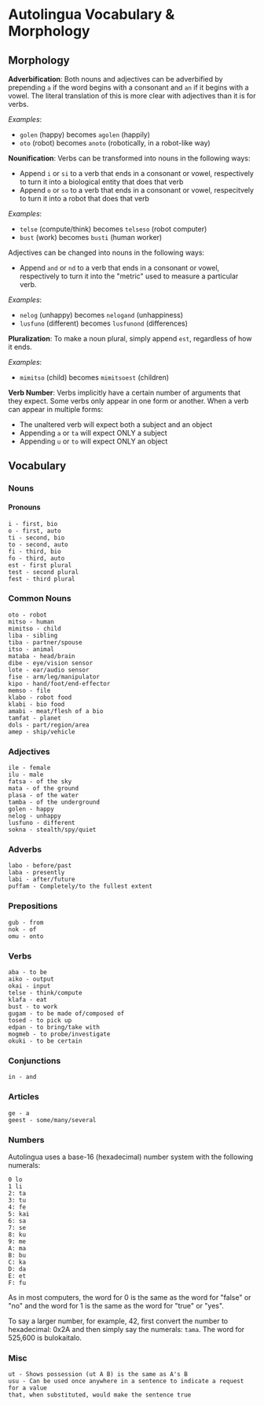 # Autolingua Vocabulary & Morphology
## Morphology
**Adverbification**: Both nouns and adjectives can be
adverbified by prepending `a` if the word begins with a consonant and `an` if
it begins with a vowel. The literal translation of this is more clear with
adjectives than it is for verbs.

_Examples_:
- `golen` (happy) becomes `agolen` (happily)
- `oto` (robot) becomes `anoto` (robotically, in a robot-like way)

**Nounification**: Verbs can be transformed into nouns in the following ways:
- Append `i` or `si`  to a verb that ends in a consonant or vowel, respectively
to turn it into a biological entity that does that verb
- Append `o` or `so` to a verb that ends in a consonant or vowel, respecitvely
to turn it into a robot that does that verb

_Examples_:
- `telse` (compute/think) becomes `telseso` (robot computer)
- `bust` (work) becomes `busti` (human worker)

Adjectives can be changed into nouns in the following ways:
- Append `and` or `nd` to a verb that ends in a consonant or vowel, respectively
to turn it into the "metric" used to measure a particular verb.

_Examples_:
- `nelog` (unhappy) becomes `nelogand` (unhappiness)
- `lusfuno` (different) becomes `lusfunond` (differences)

**Pluralization**: To make a noun plural, simply append `est`, regardless of
how it ends.

_Examples_:
- `mimitso` (child) becomes `mimitsoest` (children)

**Verb Number**: Verbs implicitly have a certain number of arguments that they
expect. Some verbs only appear in one form or another. When a verb can appear
in multiple forms:
- The unaltered verb will expect both a subject and an object
- Appending `a` or `ta` will expect ONLY a subject
- Appending `u` or `to` will expect ONLY an object

## Vocabulary
### Nouns
#### Pronouns
```
i - first, bio
o - first, auto
ti - second, bio
to - second, auto
fi - third, bio
fo - third, auto
est - first plural
test - second plural
fest - third plural
```

### Common Nouns
```
oto - robot
mitso - human
mimitso - child
liba - sibling
tiba - partner/spouse
itso - animal
mataba - head/brain
dibe - eye/vision sensor
lote - ear/audio sensor
fise - arm/leg/manipulator
kipo - hand/foot/end-effector
memso - file
klabo - robot food
klabi - bio food
amabi - meat/flesh of a bio
tamfat - planet
dols - part/region/area
amep - ship/vehicle
```

### Adjectives
```
ile - female
ilu - male
fatsa - of the sky
mata - of the ground
plasa - of the water
tamba - of the underground
golen - happy
nelog - unhappy
lusfuno - different
sokna - stealth/spy/quiet
```

### Adverbs
```
labo - before/past
laba - presently
labi - after/future
puffam - Completely/to the fullest extent
```

### Prepositions
```
gub - from
nok - of
omu - onto
```

### Verbs
```
aba - to be
aiko - output
okai - input
telse - think/compute
klafa - eat
bust - to work
gugam - to be made of/composed of
tosed - to pick up
edpan - to bring/take with
mogmeb - to probe/investigate
okuki - to be certain
```

### Conjunctions
```
in - and
```

### Articles
```
ge - a
geest - some/many/several
```

### Numbers
Autolingua uses a base-16 (hexadecimal) number system with the following numerals:
```
0 lo
1 li
2: ta
3: tu
4: fe
5: kai
6: sa
7: se
8: ku
9: me
A: ma
B: bu
C: ka
D: da
E: et
F: fu
```
As in most computers, the word for 0 is the same as the word for "false" or "no"
and the word for 1 is the same as the word for "true" or "yes".

To say a larger number, for example, 42, first convert the number to hexadecimal:
0x2A and then simply say the numerals: `tama`. The word for 525,600 is bulokaitalo.


### Misc
```
ut - Shows possession (ut A B) is the same as A's B
usu - Can be used once anywhere in a sentence to indicate a request for a value
that, when substituted, would make the sentence true
```
